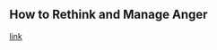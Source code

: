 ## How to Rethink and Manage Anger

[link](https://www.psychologytoday.com/intl/blog/your-emotional-meter/202102/how-rethink-and-manage-anger)
